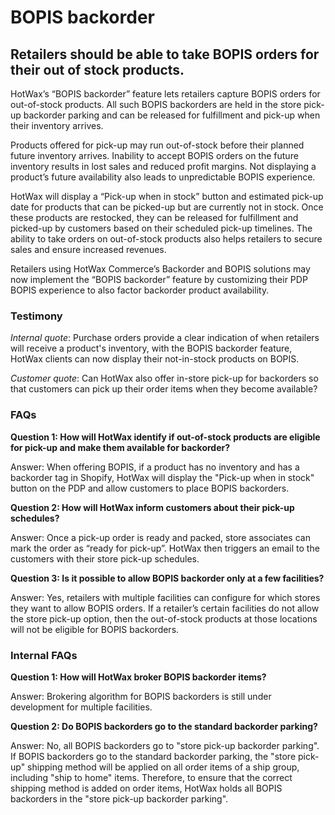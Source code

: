 # BOPIS backorder 

## Retailers should be able to take BOPIS orders for their out of stock products.

HotWax’s “BOPIS backorder” feature lets retailers capture BOPIS orders for out-of-stock products. All such BOPIS backorders are held in the store pick-up backorder parking and can be released for fulfillment and pick-up when their inventory arrives.

Products offered for pick-up may run out-of-stock before their planned future inventory arrives. Inability to accept BOPIS orders on the future inventory results in lost sales and reduced profit margins. Not displaying a product’s future availability also leads to unpredictable BOPIS experience. 

HotWax will display a “Pick-up when in stock” button and estimated pick-up date for products that can be picked-up but are currently not in stock. Once these products are restocked, they can be released for fulfillment and picked-up by customers based on their scheduled pick-up timelines. The ability to take orders on out-of-stock products also helps retailers to secure sales and ensure increased revenues.

Retailers using HotWax Commerce’s Backorder and BOPIS solutions may now implement the “BOPIS backorder” feature by customizing their PDP BOPIS experience to also factor backorder product availability.

### Testimony

*Internal quote*: Purchase orders provide a clear indication of when retailers will receive a product's inventory, with the BOPIS backorder feature, HotWax clients can now display their not-in-stock products on BOPIS.

*Customer quote*: Can HotWax also offer in-store pick-up for backorders so that customers can pick up their order items when they become available?

### FAQs

**Question 1: How will HotWax identify if out-of-stock products are eligible for pick-up and make them available for backorder?** 

Answer: When offering BOPIS, if a product has no inventory and has a backorder tag in Shopify, HotWax will display the "Pick-up when in stock" button on the PDP and allow customers to place BOPIS backorders.

**Question 2: How will HotWax inform customers about their pick-up schedules?**

Answer: Once a pick-up order is ready and packed, store associates can mark the order as “ready for pick-up”. HotWax then triggers an email to the customers with their store pick-up schedules.

**Question 3: Is it possible to allow BOPIS backorder only at a few facilities?**

Answer: Yes, retailers with multiple facilities can configure for which stores they want to allow BOPIS orders. If a retailer’s certain facilities do not allow the store pick-up option, then the out-of-stock products at those locations will not be eligible for BOPIS backorders.

### Internal FAQs

**Question 1: How will HotWax broker BOPIS backorder items?**

Answer: Brokering algorithm for BOPIS backorders is still under development for multiple facilities.

**Question 2: Do BOPIS backorders go to the standard backorder parking?**

Answer: No, all BOPIS backorders go to "store pick-up backorder parking". If BOPIS backorders go to the standard backorder parking, the "store pick-up" shipping method will be applied on all order items of a ship group, including "ship to home" items. Therefore, to ensure that the correct shipping method is added on order items, HotWax holds all BOPIS backorders in the "store pick-up backorder parking".


